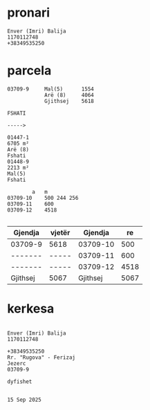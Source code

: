 
# pronari


```
Enver (Imri) Balija	
1170112748
+38349535250

```
# parcela

```
03709-9		Mal(5)	    1554
		    Arë (8)	    4064
		    Gjithsej	5618

FSHATI

----->

01447-1
6705 m²
Arë (8)
Fshati
01448-9	
2213 m²
Mal(5)
Fshati

		a	m
03709-10	500	244	256
03709-11	600		
03709-12	4518		


```




| Gjendja | vjetër | Gjendja | re |
| --------------- | --------------- | --------------- | --------------- |
| 03709-9  | 5618  | 03709-10  | 500  |
| -------  | ----- | 03709-11  | 600  |
| -------  | ----- | 03709-12  | 4518 |
| Gjithsej | 5067  | Gjithsej  | 5067 |


# kerkesa


```

Enver (Imri) Balija	
1170112748

+38349535250
Rr. "Rugova" - Ferizaj
Jezerc
03709-9

dyfishet


15 Sep 2025

```


